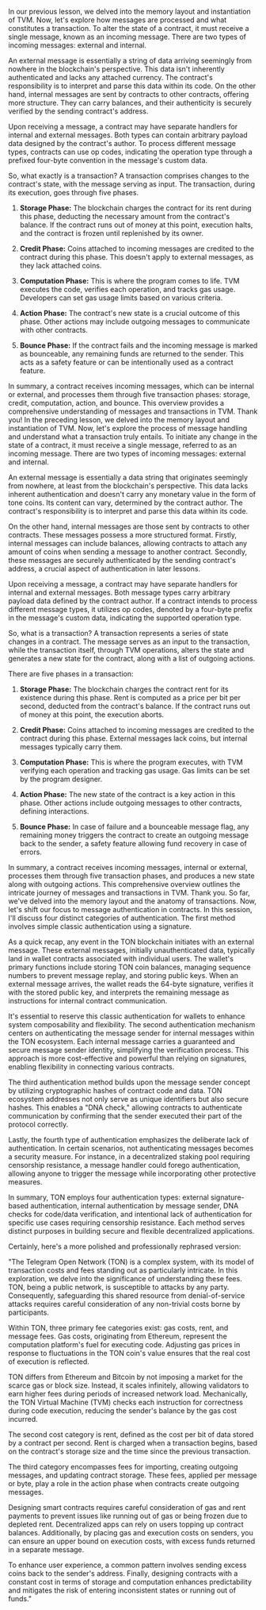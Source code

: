 In our previous lesson, we delved into the memory layout and instantiation of TVM. Now, let's explore how messages are processed and what constitutes a transaction. To alter the state of a contract, it must receive a single message, known as an incoming message. There are two types of incoming messages: external and internal.

An external message is essentially a string of data arriving seemingly from nowhere in the blockchain's perspective. This data isn't inherently authenticated and lacks any attached currency. The contract's responsibility is to interpret and parse this data within its code. On the other hand, internal messages are sent by contracts to other contracts, offering more structure. They can carry balances, and their authenticity is securely verified by the sending contract's address.

Upon receiving a message, a contract may have separate handlers for internal and external messages. Both types can contain arbitrary payload data designed by the contract's author. To process different message types, contracts can use op codes, indicating the operation type through a prefixed four-byte convention in the message's custom data.

So, what exactly is a transaction? A transaction comprises changes to the contract's state, with the message serving as input. The transaction, during its execution, goes through five phases.

1. **Storage Phase:** The blockchain charges the contract for its rent during this phase, deducting the necessary amount from the contract's balance. If the contract runs out of money at this point, execution halts, and the contract is frozen until replenished by its owner.

2. **Credit Phase:** Coins attached to incoming messages are credited to the contract during this phase. This doesn't apply to external messages, as they lack attached coins.

3. **Computation Phase:** This is where the program comes to life. TVM executes the code, verifies each operation, and tracks gas usage. Developers can set gas usage limits based on various criteria.

4. **Action Phase:** The contract's new state is a crucial outcome of this phase. Other actions may include outgoing messages to communicate with other contracts.

5. **Bounce Phase:** If the contract fails and the incoming message is marked as bounceable, any remaining funds are returned to the sender. This acts as a safety feature or can be intentionally used as a contract feature.

In summary, a contract receives incoming messages, which can be internal or external, and processes them through five transaction phases: storage, credit, computation, action, and bounce. This overview provides a comprehensive understanding of messages and transactions in TVM. Thank you!
In the preceding lesson, we delved into the memory layout and instantiation of TVM. Now, let's explore the process of message handling and understand what a transaction truly entails. To initiate any change in the state of a contract, it must receive a single message, referred to as an incoming message. There are two types of incoming messages: external and internal.

An external message is essentially a data string that originates seemingly from nowhere, at least from the blockchain's perspective. This data lacks inherent authentication and doesn't carry any monetary value in the form of tone coins. Its content can vary, determined by the contract author. The contract's responsibility is to interpret and parse this data within its code.

On the other hand, internal messages are those sent by contracts to other contracts. These messages possess a more structured format. Firstly, internal messages can include balances, allowing contracts to attach any amount of coins when sending a message to another contract. Secondly, these messages are securely authenticated by the sending contract's address, a crucial aspect of authentication in later lessons.

Upon receiving a message, a contract may have separate handlers for internal and external messages. Both message types carry arbitrary payload data defined by the contract author. If a contract intends to process different message types, it utilizes op codes, denoted by a four-byte prefix in the message's custom data, indicating the supported operation type.

So, what is a transaction? A transaction represents a series of state changes in a contract. The message serves as an input to the transaction, while the transaction itself, through TVM operations, alters the state and generates a new state for the contract, along with a list of outgoing actions.

There are five phases in a transaction:

1. **Storage Phase:** The blockchain charges the contract rent for its existence during this phase. Rent is computed as a price per bit per second, deducted from the contract's balance. If the contract runs out of money at this point, the execution aborts.

2. **Credit Phase:** Coins attached to incoming messages are credited to the contract during this phase. External messages lack coins, but internal messages typically carry them.

3. **Computation Phase:** This is where the program executes, with TVM verifying each operation and tracking gas usage. Gas limits can be set by the program designer.

4. **Action Phase:** The new state of the contract is a key action in this phase. Other actions include outgoing messages to other contracts, defining interactions.

5. **Bounce Phase:** In case of failure and a bounceable message flag, any remaining money triggers the contract to create an outgoing message back to the sender, a safety feature allowing fund recovery in case of errors.

In summary, a contract receives incoming messages, internal or external, processes them through five transaction phases, and produces a new state along with outgoing actions. This comprehensive overview outlines the intricate journey of messages and transactions in TVM. Thank you.
So far, we've delved into the memory layout and the anatomy of transactions. Now, let's shift our focus to message authentication in contracts. In this session, I'll discuss four distinct categories of authentication. The first method involves simple classic authentication using a signature.

As a quick recap, any event in the TON blockchain initiates with an external message. These external messages, initially unauthenticated data, typically land in wallet contracts associated with individual users. The wallet's primary functions include storing TON coin balances, managing sequence numbers to prevent message replay, and storing public keys. When an external message arrives, the wallet reads the 64-byte signature, verifies it with the stored public key, and interprets the remaining message as instructions for internal contract communication.

It's essential to reserve this classic authentication for wallets to enhance system composability and flexibility. The second authentication mechanism centers on authenticating the message sender for internal messages within the TON ecosystem. Each internal message carries a guaranteed and secure message sender identity, simplifying the verification process. This approach is more cost-effective and powerful than relying on signatures, enabling flexibility in connecting various contracts.

The third authentication method builds upon the message sender concept by utilizing cryptographic hashes of contract code and data. TON ecosystem addresses not only serve as unique identifiers but also secure hashes. This enables a "DNA check," allowing contracts to authenticate communication by confirming that the sender executed their part of the protocol correctly.

Lastly, the fourth type of authentication emphasizes the deliberate lack of authentication. In certain scenarios, not authenticating messages becomes a security measure. For instance, in a decentralized staking pool requiring censorship resistance, a message handler could forego authentication, allowing anyone to trigger the message while incorporating other protective measures.

In summary, TON employs four authentication types: external signature-based authentication, internal authentication by message sender, DNA checks for code/data verification, and intentional lack of authentication for specific use cases requiring censorship resistance. Each method serves distinct purposes in building secure and flexible decentralized applications.

Certainly, here's a more polished and professionally rephrased version:

"The Telegram Open Network (TON) is a complex system, with its model of transaction costs and fees standing out as particularly intricate. In this exploration, we delve into the significance of understanding these fees. TON, being a public network, is susceptible to attacks by any party. Consequently, safeguarding this shared resource from denial-of-service attacks requires careful consideration of any non-trivial costs borne by participants.

Within TON, three primary fee categories exist: gas costs, rent, and message fees. Gas costs, originating from Ethereum, represent the computation platform's fuel for executing code. Adjusting gas prices in response to fluctuations in the TON coin's value ensures that the real cost of execution is reflected.

TON differs from Ethereum and Bitcoin by not imposing a market for the scarce gas or block size. Instead, it scales infinitely, allowing validators to earn higher fees during periods of increased network load. Mechanically, the TON Virtual Machine (TVM) checks each instruction for correctness during code execution, reducing the sender's balance by the gas cost incurred.

The second cost category is rent, defined as the cost per bit of data stored by a contract per second. Rent is charged when a transaction begins, based on the contract's storage size and the time since the previous transaction.

The third category encompasses fees for importing, creating outgoing messages, and updating contract storage. These fees, applied per message or byte, play a role in the action phase when contracts create outgoing messages.

Designing smart contracts requires careful consideration of gas and rent payments to prevent issues like running out of gas or being frozen due to depleted rent. Decentralized apps can rely on users topping up contract balances. Additionally, by placing gas and execution costs on senders, you can ensure an upper bound on execution costs, with excess funds returned in a separate message.

To enhance user experience, a common pattern involves sending excess coins back to the sender's address. Finally, designing contracts with a constant cost in terms of storage and computation enhances predictability and mitigates the risk of entering inconsistent states or running out of funds."
